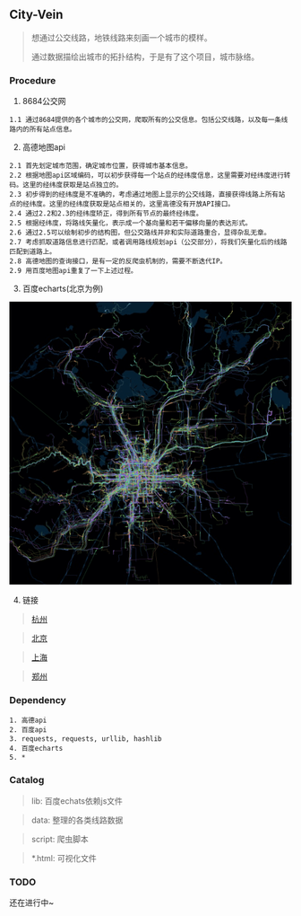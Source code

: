 ## City-Vein

> 想通过公交线路，地铁线路来刻画一个城市的模样。
>
> 通过数据描绘出城市的拓扑结构，于是有了这个项目，城市脉络。

### Procedure

1. 8684公交网

```
1.1 通过8684提供的各个城市的公交网，爬取所有的公交信息。包括公交线路，以及每一条线路内的所有站点信息。
```

2. 高德地图api

```
2.1 首先划定城市范围，确定城市位置，获得城市基本信息。
2.2 根据地图api区域编码，可以初步获得每一个站点的经纬度信息，这里需要对经纬度进行转码。这里的经纬度获取是站点独立的。
2.3 初步得到的经纬度是不准确的，考虑通过地图上显示的公交线路，直接获得线路上所有站点的经纬度。这里的经纬度获取是站点相关的，这里高德没有开放API接口。
2.4 通过2.2和2.3的经纬度矫正，得到所有节点的最终经纬度。
2.5 根据经纬度，将路线矢量化，表示成一个基向量和若干偏移向量的表达形式。
2.6 通过2.5可以绘制初步的结构图，但公交路线并非和实际道路重合，显得杂乱无章。
2.7 考虑抓取道路信息进行匹配，或者调用路线规划api（公交部分），将我们矢量化后的线路匹配到道路上。
2.8 高德地图的查询接口，是有一定的反爬虫机制的，需要不断迭代IP。
2.9 用百度地图api重复了一下上述过程。
```

3. 百度echarts(北京为例)

![](./beijing.gif) 

4. 链接
> [杭州](https://www.96486d9b.xyz/City-Vein/hangzhou.html)

> [北京](https://www.96486d9b.xyz/City-Vein/beijing.html)

> [上海](https://www.96486d9b.xyz/City-Vein/shanghai.html)

> [郑州](https://www.96486d9b.xyz/City-Vein/zhengzhou.html)
### Dependency

``` 
1. 高德api
2. 百度api
3. requests, requests, urllib, hashlib
4. 百度echarts
5. *
```

### Catalog

> lib: 百度echats依赖js文件

> data: 整理的各类线路数据

> script: 爬虫脚本

> *.html: 可视化文件

### TODO

还在进行中~